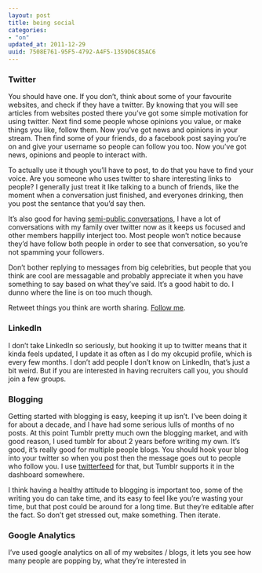 ```yaml
---
layout: post
title: being social
categories:
- "on"
updated_at: 2011-12-29
uuid: 7508E761-95F5-4792-A4F5-1359D6C85AC6
---
```


### Twitter

You should have one. If you don’t, think about some of your favourite
websites, and check if they have a twitter. By knowing that you will see
articles from websites posted there you’ve got some simple motivation
for using twitter. Next find some people whose opinions you value, or
make things you like, follow them. Now you’ve got news and opinions in
your stream. Then find some of your friends, do a facebook post saying
you’re on and give your username so people can follow you too. Now
you’ve got news, opinions and people to interact with.

To actually use it though you’ll have to post, to do that you have to
find your voice. Are you someone who uses twitter to share interesting
links to people? I generally just treat it like talking to a bunch of
friends, like the moment when a conversation just finished, and
everyones drinking, then you post the sentance that you’d say then.

It’s also good for having [semi-public
conversations](http://bettween.com/orta/dannyjohnsmith), I have a lot of
conversations with my family over twitter now as it keeps us focused and
other members happilly interject too. Most people won’t notice because
they’d have follow both people in order to see that conversation, so
you’re not spamming your followers.

Don’t bother replying to messages from big celebrities, but people that
you think are cool are messagable and probably appreciate it when you
have something to say based on what they’ve said. It’s a good habit to
do. I dunno where the line is on too much though.

Retweet things you think are worth sharing. [Follow
me](http://twitter.com/orta).

### LinkedIn

I don’t take LinkedIn so seriously, but hooking it up to twitter means
that it kinda feels updated, I update it as often as I do my okcupid
profile, which is every few months. I don’t add people I don’t know on
LinkedIn, that’s just a bit weird. But if you are interested in having
recruiters call you, you should join a few groups.

### Blogging

Getting started with blogging is easy, keeping it up isn’t. I’ve been
doing it for about a decade, and I have had some serious lulls of months
of no posts. At this point Tumblr pretty much own the blogging market,
and with good reason, I used tumblr for about 2 years before writing my
own. It’s good, it’s really good for multiple people blogs. You should
hook your blog into your twitter so when you post then the message goes
out to people who follow you. I use
[twitterfeed](http://twitterfeed.com/) for that, but Tumblr supports it
in the dashboard somewhere.

I think having a healthy attitude to blogging is important too, some of
the writing you do can take time, and its easy to feel like you’re
wasting your time, but that post could be around for a long time. But
they’re editable after the fact. So don’t get stressed out, make
something. Then iterate.

### Google Analytics

I’ve used google analytics on all of my websites / blogs, it lets you
see how many people are popping by, what they’re interested in
